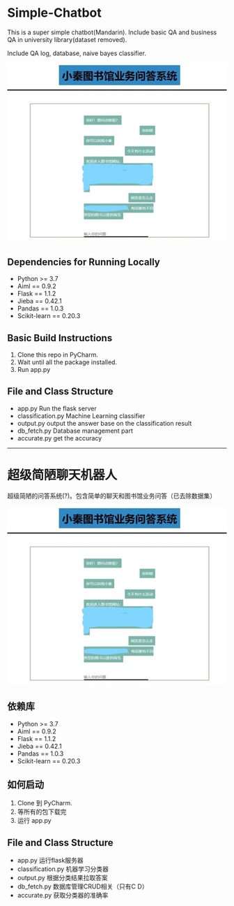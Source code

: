 # Simple-Chatbot

This is a super simple chatbot(Mandarin). Include basic QA and business QA in university library(dataset removed).

Include QA log, database, naive bayes classifier.

<img src="example.jpg"/>

## Dependencies for Running Locally

* Python >= 3.7
* Aiml == 0.9.2
* Flask == 1.1.2
* Jieba == 0.42.1
* Pandas == 1.0.3
* Scikit-learn == 0.20.3

## Basic Build Instructions

1. Clone this repo in PyCharm.
2. Wait until all the package installed.
3. Run app.py

## File and Class Structure

* app.py Run the flask server
* classification.py Machine Learning classifier
* output.py output the answer base on the classification result
* db_fetch.py Database management part
* accurate.py get the accuracy

------

# 超级简陋聊天机器人

超级简陋的问答系统(?)。包含简单的聊天和图书馆业务问答（已去除数据集）

<img src="example.jpg"/>

## 依赖库

* Python >= 3.7
* Aiml == 0.9.2
* Flask == 1.1.2
* Jieba == 0.42.1
* Pandas == 1.0.3
* Scikit-learn == 0.20.3

## 如何启动

1. Clone 到 PyCharm.
2. 等所有的包下载完
3. 运行 app.py

## File and Class Structure

* app.py 运行flask服务器
* classification.py 机器学习分类器
* output.py 根据分类结果拉取答案
* db_fetch.py 数据库管理CRUD相关（只有C D）
* accurate.py 获取分类器的准确率
